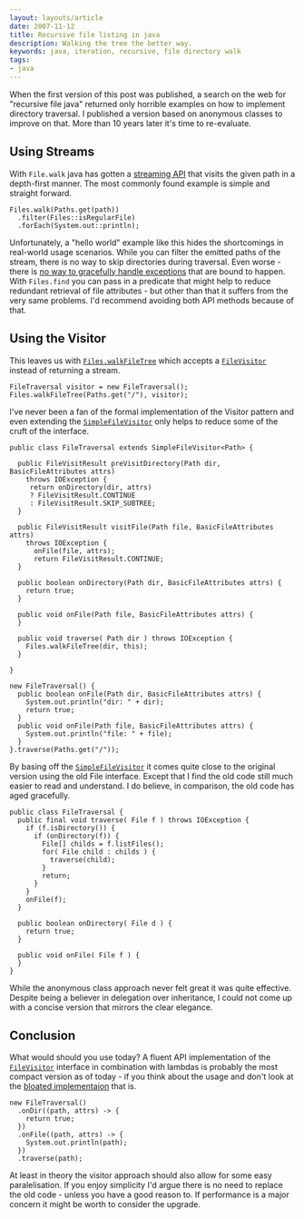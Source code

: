 ```yaml
---
layout: layouts/article
date: 2007-11-12
title: Recursive file listing in java
description: Walking the tree the better way.
keywords: java, iteration, recursive, file directory walk
tags:
- java
---
```


When the first version of this post was published, a search on the web for "recursive file java" returned only horrible examples on how to implement directory traversal. I published a version based on anonymous classes to improve on that. More than 10 years later it's time to re-evaluate.

## Using Streams

With `File.walk` java has gotten a [streaming API][1] that visits the given path in a depth-first manner. The most commonly found example is simple and straight forward.

    Files.walk(Paths.get(path))
      .filter(Files::isRegularFile)
      .forEach(System.out::println);

Unfortunately, a "hello world" example like this hides the shortcomings in real-world usage scenarios. While you can filter the emitted paths of the stream, there is no way to skip directories during traversal. Even worse - there is [no way to gracefully handle exceptions][2] that are bound to happen. With `Files.find` you can pass in a predicate that might help to reduce redundant retrieval of file attributes - but other than that it suffers from the very same problems. I'd recommend avoiding both API methods because of that.


## Using the Visitor

This leaves us with [`Files.walkFileTree`][6] which accepts a [`FileVisitor`][5] instead of returning a stream.

    FileTraversal visitor = new FileTraversal();
    Files.walkFileTree(Paths.get("/"), visitor);

I've never been a fan of the formal implementation of the Visitor pattern and even extending the [`SimpleFileVisitor`][4] only helps to reduce some of the cruft of the interface.

    public class FileTraversal extends SimpleFileVisitor<Path> {

      public FileVisitResult preVisitDirectory(Path dir, BasicFileAttributes attrs)
        throws IOException {
         return onDirectory(dir, attrs)
         ? FileVisitResult.CONTINUE
         : FileVisitResult.SKIP_SUBTREE;
      }

      public FileVisitResult visitFile(Path file, BasicFileAttributes attrs)
        throws IOException {
          onFile(file, attrs);
          return FileVisitResult.CONTINUE;
      }

      public boolean onDirectory(Path dir, BasicFileAttributes attrs) {
        return true;
      }

      public void onFile(Path file, BasicFileAttributes attrs) {
      }

      public void traverse( Path dir ) throws IOException {
        Files.walkFileTree(dir, this);
      }

    }

    new FileTraversal() {
      public boolean onFile(Path dir, BasicFileAttributes attrs) {
        System.out.println("dir: " + dir);
        return true;
      }
      public void onFile(Path file, BasicFileAttributes attrs) {
        System.out.println("file: " + file);
      }
    }.traverse(Paths.get("/"));

By basing off the [`SimpleFileVisitor`][4] it comes quite close to the original version using the old File interface. Except that I find the old code still much easier to read and understand. I do believe, in comparison, the old code has aged gracefully.

    public class FileTraversal {
      public final void traverse( File f ) throws IOException {
        if (f.isDirectory()) {
          if (onDirectory(f)) {
            File[] childs = f.listFiles();
            for( File child : childs ) {
              traverse(child);
            }
            return;
          }
        }
        onFile(f);
      }

      public boolean onDirectory( File d ) {
        return true;
      }

      public void onFile( File f ) {
      }
    }

While the anonymous class approach never felt great it was quite effective. Despite being a believer in delegation over inheritance, I could not come up with a concise version that mirrors the clear elegance.


## Conclusion

What would should you use today? A fluent API implementation of the [`FileVisitor`][5] interface in combination with lambdas is probably the most compact version as of today - if you think about the usage and don't look at the [bloated implementaion][3] that is.

    new FileTraversal()
      .onDir((path, attrs) -> {
        return true;
      })
      .onFile((path, attrs) -> {
        System.out.println(path);
      })
      .traverse(path);

At least in theory the visitor approach should also allow for some easy paralelisation. If you enjoy simplicity I'd argue there is no need to replace the old code - unless you have a good reason to. If performance is a major concern it might be worth to consider the upgrade.

[1]: https://docs.oracle.com/javase/tutorial/essential/io/walk.html
[2]: https://bugs.openjdk.org/browse/JDK-8039910
[3]: lambda.java
[4]: https://docs.oracle.com/javase/10/docs/api/java/nio/file/SimpleFileVisitor.html
[5]: https://docs.oracle.com/javase/10/docs/api/java/nio/file/FileVisitor.html
[6]: https://docs.oracle.com/javase/10/docs/api/java/nio/file/Files.html#walkFileTree(java.nio.file.Path,java.nio.file.FileVisitor)
